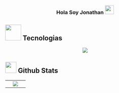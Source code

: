 <h3 align="center">
  Hola Soy Jonathan
  <img src="https://media.giphy.com/media/hvRJCLFzcasrR4ia7z/giphy.gif" width="28">
</h3>

## <picture><img src = "https://github.com/7oSkaaa/7oSkaaa/blob/main/Images/about_me.gif?raw=true" width = 50px></picture> Tecnologias

<!--tech stack icons-->
<p align="center">
  <a href="https://skillicons.dev">
    <img src="https://skillicons.dev/icons?i=git,css,discord,express,firebase,github,html,js,linux,md,nodejs,py,ts,vscode&perline=14" />
  </a>
</p>

## <img src="https://media.giphy.com/media/iY8CRBdQXODJSCERIr/giphy.gif" width="35"><b> Github Stats </b>
<!--- stats & Trophy (start) -->
<p align="center">
  <!--- stats (start) -->
<table align="center">

<td width="50%" align="center">
<img  align="center"  src="https://github-readme-stats.anuraghazra1.vercel.app/api/top-langs/?username=Jsoza1&theme=dark&hide_border=false&no-bg=true&no-frame=true&langs_count=10"/>
</td>

</table>
<!--- stats (end) -->

